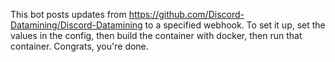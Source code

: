This bot posts updates from https://github.com/Discord-Datamining/Discord-Datamining to a specified webhook. To set it up, set the values in the config, then build the container with docker, then run that container. Congrats, you're done.
